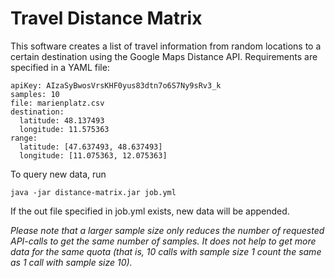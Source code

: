 # Travel Distance Matrix

This software creates a list of travel information from random locations to a certain destination using the Google Maps Distance API. Requirements are specified in a YAML file:

    apiKey: AIzaSyBwosVrsKHF0yus83dtn7o6S7Ny9sRv3_k
    samples: 10
    file: marienplatz.csv
    destination:
      latitude: 48.137493
      longitude: 11.575363
    range:
      latitude: [47.637493, 48.637493]
      longitude: [11.075363, 12.075363]

To query new data, run

    java -jar distance-matrix.jar job.yml

If the out file specified in job.yml exists, new data will be appended.

*Please note that a larger sample size only reduces the number of requested API-calls to get the same number of samples. It does not help to get more data for the same quota (that is, 10 calls with sample size 1 count the same as 1 call with sample size 10).*
